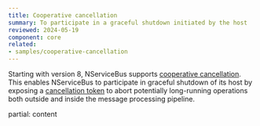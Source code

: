 ```yaml
---
title: Cooperative cancellation
summary: To participate in a graceful shutdown initiated by the host
reviewed: 2024-05-19
component: core
related:
- samples/cooperative-cancellation
---
```


Starting with version 8, NServiceBus supports [cooperative cancellation](https://docs.microsoft.com/en-us/dotnet/standard/parallel-programming/task-cancellation). This enables NServiceBus to participate in graceful shutdown of its host by exposing a [cancellation token](https://docs.microsoft.com/en-us/dotnet/api/system.threading.cancellationtoken) to abort potentially long-running operations both outside and inside the message processing pipeline.

partial: content
